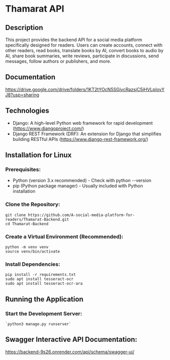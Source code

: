 # Thamarat API
## Description
This project provides the backend API for a social media platform specifically designed for readers. Users can create accounts, connect with other readers, read books, translate books by AI, convert books to audio by AI, share book summaries, write reviews, participate in discussions, send messages, follow authors or publishers, and more.
## Documentation
https://drive.google.com/drive/folders/1KT2tYOcN5SGivcRazsjC5jHVLpIovYJ8?usp=sharing
## Technologies
- Django: A high-level Python web framework for rapid development (https://www.djangoproject.com/)  
- Django REST Framework (DRF): An extension for Django that simplifies building RESTful APIs (https://www.django-rest-framework.org/)  
## Installation for Linux
### Prerequisites:
- Python (version 3.x recommended) - Check with python --version  
- pip (Python package manager) - Usually included with Python installation  
### Clone the Repository:
    git clone https://github.com/A-social-media-platform-for-readers/Thamarat-Backend.git   
    cd Thamarat-Backend    
### Create a Virtual Environment (Recommended):
    python -m venv venv  
    source venv/bin/activate    
### Install Dependencies:
    pip install -r requirements.txt    
    sudo apt install tesseract-ocr     
    sudo apt install tesseract-ocr-ara    
## Running the Application
### Start the Development Server:
    `python3 manage.py runserver` 
## Swagger Interactive API Documentation:
https://backend-9s26.onrender.com/api/schema/swagger-ui/  
